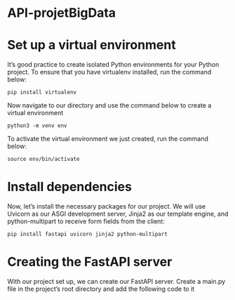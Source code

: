 # API-projetBigData

# Set up a virtual environment

It’s good practice to create isolated Python environments for your Python project. To ensure that you have virtualenv installed, run the command below:

    pip install virtualenv

Now navigate to our directory and use the command below to
create a virtual environment

    python3 -m venv env

To activate the virtual environment we just created, run the command below:

    source env/bin/activate


#  Install dependencies

Now, let’s install the necessary packages for our project. We will use Uvicorn as our ASGI development server, Jinja2 as our template engine, and python-multipart to receive form fields from the client:

    pip install fastapi uvicorn jinja2 python-multipart

#  Creating the FastAPI server

With our project set up, we can create our FastAPI server. Create a main.py file in the project’s root directory and add the following code to it


